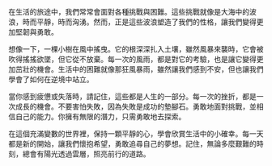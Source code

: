 在生活的旅途中，我們常常會面對各種挑戰與困難。這些挑戰就像是大海中的波浪，時而平靜，時而洶湧。然而，正是這些波浪塑造了我們的性格，讓我們變得更加堅韌與勇敢。

想像一下，一棵小樹在風中搖曳。它的根深深扎入土壤，雖然風暴來襲時，它會被吹得搖搖欲墜，但它從不放棄。每一次的風雨，都是對它的考驗，也是讓它變得更加茁壯的機會。生活中的困難就像那狂風暴雨，雖然讓我們感到不安，但也讓我們學會了如何在逆境中站立。

當你感到疲憊或失落時，請記住，這些都是人生的一部分。每一次的挫折，都是一次成長的機會。不要害怕失敗，因為失敗是成功的墊腳石。勇敢地面對挑戰，並相信自己的能力。你擁有無限的潛力，只需勇敢地去探索。

在這個充滿變數的世界裡，保持一顆平靜的心，學會欣賞生活中的小確幸。每一天都是新的開始，讓我們懷抱希望，勇敢追尋自己的夢想。記住，無論多麼艱難的時刻，總會有陽光透過雲層，照亮前行的道路。